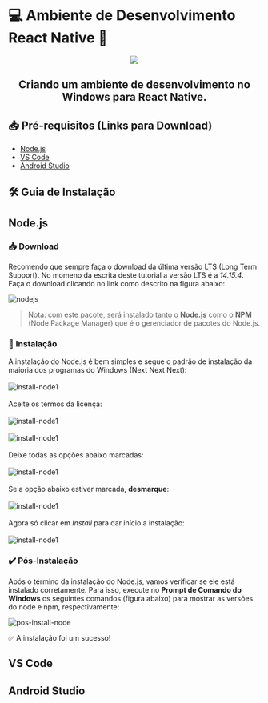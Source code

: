 # 💻 Ambiente de Desenvolvimento React Native 📱

<div align='center'>
  <a href="https://reactnative.dev/" target="_blank"><img src="./images/rnlogo.png"></a>
  <h2>Criando um ambiente de desenvolvimento no Windows para React Native.</h2>
</div>

## 📥 Pré-requisitos (Links para Download)

- <a href="https://nodejs.org/en/download/" target="_blank">Node.js</a>
- <a href="https://code.visualstudio.com/download" target="_blank">VS Code</a>
- <a href="https://developer.android.com/studio?hl=pt-br" target="_blank">Android Studio</a>

## 🛠️ Guia de Instalação

## Node.js

### 📥 Download

Recomendo que sempre faça o download da última versão LTS (Long Term Support). No momeno da escrita deste tutorial a versão LTS é a _14.15.4_. Faça o download clicando no link como descrito na figura abaixo:

![nodejs](images/nodelts.png)

> Nota: com este pacote, será instalado tanto o **Node.js** como o **NPM** (Node Package Manager) que é o gerenciador de pacotes do Node.js.

### 🔨 Instalação

A instalação do Node.js é bem simples e segue o padrão de instalação da maioria dos programas do Windows (Next Next Next):
<br><br>
![install-node1](images/install-node1.png)
<br><br>
Aceite os termos da licença:
<br><br>
![install-node1](images/install-node2.png)
<br><br>
![install-node1](images/install-node3.png)
<br><br>
Deixe todas as opções abaixo marcadas:
<br><br>
![install-node1](images/install-node4.png)
<br><br>
Se a opção abaixo estiver marcada, **desmarque**:
<br><br>
![install-node1](images/install-node5.png)
<br><br>
Agora só clicar em _Install_ para dar início a instalação:
<br><br>
![install-node1](images/install-node6.png)

### ✔️ Pós-Instalação

Após o término da instalação do Node.js, vamos verificar se ele está instalado corretamente. Para isso, execute no **Prompt de Comando do Windows** os seguintes comandos (figura abaixo) para mostrar as versões do node e npm, respectivamente:

![pos-install-node](./images/pos-install-node.png)

✅ A instalação foi um sucesso!

## VS Code

## Android Studio
